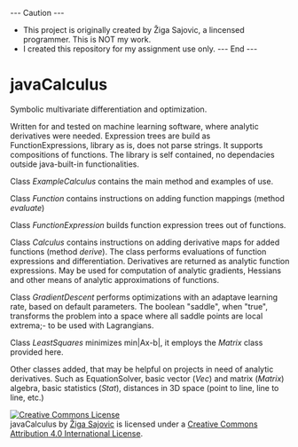 --- Caution ---
* This project is originally created by Žiga Sajovic, a lincensed programmer. This is NOT my work.
* I created this repository for my assignment use only.
--- End ---

# javaCalculus
Symbolic multivariate differentiation and optimization.

Written for and tested on machine learning software, where analytic derivatives were needed. Expression trees are build as FunctionExpressions, library as is, does not parse strings. It supports compositions of functions. The library is self contained, no dependacies outside java-built-in functionalities.

Class _ExampleCalculus_ contains the main method and examples of use.

Class _Function_ contains instructions on adding function mappings (method _evaluate_)

Class _FunctionExpression_ builds function expression trees out of functions.

Class _Calculus_ contains instructions on adding derivative maps for added functions (method _derive_). The class performs evaluations of function expressions and differentiation. Derivatives are returned as analytic function expressions. May be used for computation of analytic gradients, Hessians and other means of analytic approximations of functions.

Class _GradientDescent_ performs optimizations with an adaptave learning rate, based on default parameters. The boolean "saddle", when "true", transforms the problem into a space where all saddle points are local extrema;- to be used with Lagrangians.

Class _LeastSquares_ minimizes min|Ax-b|, it employs the _Matrix_ class provided here.

Other classes added, that may be helpful on projects in need of analytic derivatives. Such as EquationSolver, basic vector (_Vec_) and matrix (_Matrix_) algebra, basic statistics (_Stat_), distances in 3D space (point to line, line to line, etc.) 

<a rel="license" href="http://creativecommons.org/licenses/by/4.0/"><img alt="Creative Commons License" style="border-width:0" src="https://i.creativecommons.org/l/by/4.0/88x31.png" /></a><br /><span xmlns:dct="http://purl.org/dc/terms/" property="dct:title">javaCalculus</span> by <a xmlns:cc="http://creativecommons.org/ns#" href="https://si.linkedin.com/in/zigasajovic" property="cc:attributionName" rel="cc:attributionURL">Žiga Sajovic</a> is licensed under a <a rel="license" href="http://creativecommons.org/licenses/by/4.0/">Creative Commons Attribution 4.0 International License</a>.
